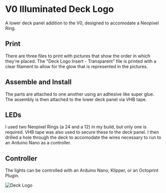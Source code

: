 # V0 Illuminated Deck Logo


A lower deck panel addition to the V0, designed to accomodate a Neopixel Ring.


## Print

There are three files to print with pictures that show the order in which they're placed. The "Deck Logo Insert - Transparent" file is printed with a clear filament to allow for the glow that is represented in the pictures.


## Assemble and Install
The parts are attached to one another using an adhesive like super glue. The assembly is then attached to the lower deck panel via VHB tape.


## LEDs
I used two Neopixel Rings (a 24 and a 12) in my build, but only one is required. VHB tape was also used to secure these to the deck panel. I then drilled a hole through the deck to accomodate the wires necessary to run to an Arduino Nano as a controller. 


## Controller
The lights can be controlled with an Arduino Nano, Klipper, or an Octoprint Plugin. 


![Deck Logo](https://github.com/Maverick-3D/VoronUsers/blob/master/printer_mods/Maverick_/V0%20Deck%20Logo%20LED/Images/Deck%20Logo.jpg?)
